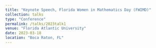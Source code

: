 ```yaml
---
title: "Keynote Speech, Florida Women in Mathematics Day (FWIMD)"
collection: talks
type: "Conference" 
permalink: /talks/2023talk1
venue: "Florida Atlantic University"
date: 2023-03-18
location: "Boca Raton, FL"
---
```

